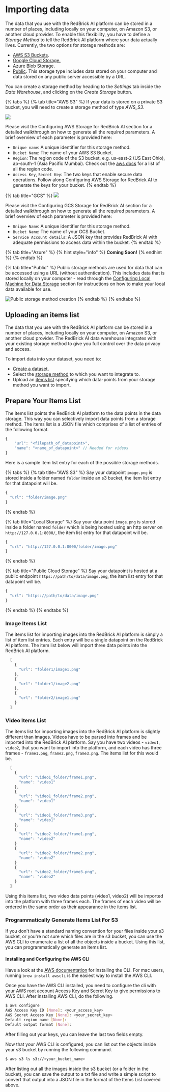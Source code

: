 # Importing data

The data that you use with the RedBrick AI platform can be stored in a number of places, including locally on your computer, on Amazon S3, or another cloud provider. To enable this flexibility, you have to define a _Storage Method_ to tell the RedBrick AI platform where your data actually lives. Currently, the two options for storage methods are:

* [AWS S3 Buckets](../storage-methods.md#configuring-aws-s3-storage-for-redbrick-ai).
* [Google Cloud Storage.](configuring-gcs-storage.md)
* Azure Blob Storage.
* [Public](../storage-methods.md#configuring-local-machine-for-data-storage). This storage type includes data stored on your computer and data stored on any public server accessible by a URL.

You can create a storage method by heading to the _Settings_ tab inside the _Data Warehouse_, and clicking on the _Create Storage_ button.

{% tabs %}
{% tab title="AWS S3" %}
If your data is stored on a private S3 bucket, you will need to create a storage method of type _AWS\_S3_.

![](../../.gitbook/assets/app.redbrickai-1.png)

Please visit the Configuring AWS Storage for RedBrick AI section for a detailed walkthrough on how to generate all the required parameters. A brief overview of each parameter is provided here:

* `Unique name`: A unique identifier for this storage method.
* `Bucket Name`: The name of your AWS S3 Bucket.
* `Region`: The region code of the S3 bucket, e.g. us-east-2 \(US East Ohio\), ap-south-1 \(Asia Pacific Mumbai\). Check out the [aws docs](https://docs.aws.amazon.com/AWSEC2/latest/UserGuide/using-regions-availability-zones.html) for a list of all the region code.
* `Access Key`, `Secret Key`: The two keys that enable secure data operations. Follow along Configuring AWS Storage for RedBrick AI to generate the keys for your bucket.
{% endtab %}

{% tab title="GCS" %}
![](../../.gitbook/assets/app.redbrickai-2.png)

Please visit the Configuring GCS Storage for RedBrick AI section for a detailed walkthrough on how to generate all the required parameters. A brief overview of each parameter is provided here:

* `Unique Name`: A unique identifier for this storage method.
* `Bucket Name`: The name of your GCS Bucket.
* `Service Account details`: A JSON key that provides RedBrick AI with adequate permissions to access data within the bucket. 
{% endtab %}

{% tab title="Azure" %}
{% hint style="info" %}
**Coming Soon!**
{% endhint %}
{% endtab %}

{% tab title="Public" %}
Public storage methods are used for data that can be accessed using a URL \(without authentication\). This includes data that is stored locally on your computer - read through the [Configuring Local Machine for Data Storage](https://docs.redbrickai.com/platform/warehouse/prepare-data/#configure-local-machine-for-data-storage) section for instructions on how to make your local data available for use.

![Public storage method creation](../../.gitbook/assets/screen-shot-2021-01-20-at-12.42.12-pm-2x.png)
{% endtab %}
{% endtabs %}

## Uploading an items list

The data that you use with the RedBrick AI platform can be stored in a number of places, including locally on your computer, on Amazon S3, or another cloud provider. The RedBrick AI data warehouse integrates with your existing storage method to give you full control over the data privacy and access. 

To import data into your dataset, you need to: 

* [Create a dataset.](../creating.md#creating-a-dataset)
* Select the [storage method](../storage-methods.md) to which you want to integrate to.
* Upload an [items list](../preparing-your-data.md#prepare-your-items-list) specifying which data-points from your storage method you want to import.

## Prepare Your Items List

The items list points the RedBrick AI platform to the data points in the data storage. This way you can selectively import data points from a storage method. The items list is a JSON file which comprises of a list of entries of the following format.

```javascript
{
    "url": "<filepath_of_datapoint>",
    "name": "<name_of_datapoint>" // Needed for videos
}
```

Here is a sample item list entry for each of the possible storage methods.

{% tabs %}
{% tab title="AWS S3" %}
Say your datapoint `image.png` is stored inside a folder named `folder` inside an s3 bucket, the item list entry for that datapoint will be.

```javascript
{ 
  "url": "folder/image.png" 
}
```
{% endtab %}

{% tab title="Local Storage" %}
Say your data point `image.png` is stored inside a folder named `folder` which is being hosted using an http server on `http://127.0.0.1:8000/`, the item list entry for that datapoint will be.

```javascript
{
  "url": "http://127.0.0.1:8000/folder/image.png"
}
```
{% endtab %}

{% tab title="Public Cloud Storage" %}
Say your datapoint is hosted at a public endpoint `https://path/to/data/image.png`, the item list entry for that datapoint will be.

```javascript
{
  "url": "https://path/to/data/image.png"
}
```
{% endtab %}
{% endtabs %}

### Image Items List

The items list for importing images into the RedBrick AI platform is simply a list of item list entries. Each entry will be a single datapoint on the RedBrick AI platform. The item list below will import three data points into the RedBrick AI platform.

```javascript
  [
    {
      "url": "folder1/image1.png"
    },
    {
      "url": "folder1/image2.png"
    },
    {
      "url": "folder2/image1.png"
    }
  ]
```

### Video Items List

The items list for importing images into the RedBrick AI platform is slightly different than images. Videos have to be parsed into frames and be imported into the RedBrick AI platform. Say you have two videos - `video1`, `video2`, that you want to import into the platform, and each video has three frames - `frame1.png`, `frame2.png`, `frame3.png`. The items list for this would be.

```javascript
  [
    {
      "url": "video1_folder/frame1.png",
      "name": "video1"
    },
    {
      "url": "video1_folder/frame2.png",
      "name": "video1"
    },
    {
      "url": "video1_folder/frame3.png",
      "name": "video1"
    },
    {
      "url": "video2_folder/frame1.png",
      "name": "video2"
    }
    {
      "url": "video2_folder/frame2.png",
      "name": "video2"
    }
    {
      "url": "video2_folder/frame3.png",
      "name": "video2"
    }
  ]
```

Using this items list, two video data points \(video1, video2\) will be imported into the platform with three frames each. The frames of each video will be ordered in the same order as their appearance in the items list.

### Programmatically Generate Items List For S3

If you don't have a standard naming convention for your files inside your s3 bucket, or you're not sure which files are in the s3 bucket, you can use the AWS CLI to enumerate a list of all the objects inside a bucket. Using this list, you can programmatically generate an items list.

#### Installing and Configuring the AWS CLI <a id="installing-and-configuring-the-aws-cli"></a>

Have a look at the [AWS documentation](https://docs.aws.amazon.com/cli/latest/userguide/install-cliv2.html) for installing the CLI. For mac users, running `brew install awscli` is the easiest way to install the AWS CLI.

Once you have the AWS CLI installed, you need to configure the cli with your AWS root account Access Key and Secret Key to give permissions to AWS CLI. After installing AWS CLI, do the following.

```bash
$ aws configure
AWS Access Key ID [None]: <your_access_key>
AWS Secret Access Key [None]: <your_secret_key>
Default region name [None]:
Default output format [None]:
```

After filling out your keys, you can leave the last two fields empty.

Now that your AWS CLI is configured, you can list out the objects inside your s3 bucket by running the following command.

```bash
$ aws s3 ls s3://<your_bucket_name>
```

After listing out all the images inside the s3 bucket \(or a folder in the bucket\), you can save the output to a txt file and write a simple script to convert that output into a JSON file in the format of the Items List covered above.

